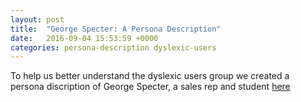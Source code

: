 ```yaml
---
layout: post
title:  "George Specter: A Persona Description"
date:   2016-09-04 15:53:59 +0000
categories: persona-description dyslexic-users
---
```



To help us better understand the dyslexic users group we created 
a persona discription of George Specter, a sales rep and student
[here](https://app.xtensio.com/folio/v77we91l)
